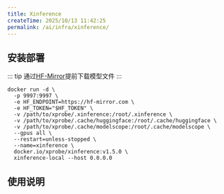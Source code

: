 ```yaml
---
title: Xinference
createTime: 2025/10/13 11:42:25
permalink: /ai/infra/xinference/
---
```


## 安装部署

::: tip
通过[HF-Mirror](https://hf-mirror.com/)提前下载模型文件
:::

```shell
docker run -d \
  -p 9997:9997 \
  -e HF_ENDPOINT=https://hf-mirror.com \
  -e HF_TOKEN="$HF_TOKEN" \
  -v /path/to/xprobe/.xinference:/root/.xinference \
  -v /path/to/xprobe/.cache/huggingface:/root/.cache/huggingface \
  -v /path/to/xprobe/.cache/modelscope:/root/.cache/modelscope \
  --gpus all \
  --restart=unless-stopped \
  --name=xinference \
  docker.io/xprobe/xinference:v1.5.0 \
  xinference-local --host 0.0.0.0
```

## 使用说明
